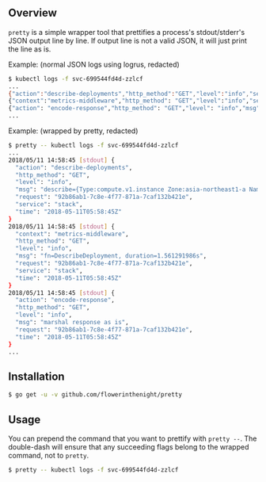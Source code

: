 ## Overview

`pretty` is a simple wrapper tool that prettifies a process's stdout/stderr's JSON output line by line. If output line is not a valid JSON, it will just print the line as is.

Example: (normal JSON logs using logrus, redacted)

```bash
$ kubectl logs -f svc-699544fd4d-zzlcf
...
{"action":"describe-deployments","http_method":"GET","level":"info","service":"stack","time":"..."...}
{"context":"metrics-middleware","http_method": "GET","level":"info","service":"stack","time":"..."...}
{"action": "encode-response","http_method": "GET","level": "info","msg": "marshal response as is"...}
...
```

Example: (wrapped by pretty, redacted)

```bash
$ pretty -- kubectl logs -f svc-699544fd4d-zzlcf
...
2018/05/11 14:58:45 [stdout] {
  "action": "describe-deployments",
  "http_method": "GET",
  "level": "info",
  "msg": "describe={Type:compute.v1.instance Zone:asia-northeast1-a Name:...}",
  "request": "92b86ab1-7c8e-4f77-871a-7caf132b421e",
  "service": "stack",
  "time": "2018-05-11T05:58:45Z"
}
2018/05/11 14:58:45 [stdout] {
  "context": "metrics-middleware",
  "http_method": "GET",
  "level": "info",
  "msg": "fn=DescribeDeployment, duration=1.561291986s",
  "request": "92b86ab1-7c8e-4f77-871a-7caf132b421e",
  "service": "stack",
  "time": "2018-05-11T05:58:45Z"
}
2018/05/11 14:58:45 [stdout] {
  "action": "encode-response",
  "http_method": "GET",
  "level": "info",
  "msg": "marshal response as is",
  "request": "92b86ab1-7c8e-4f77-871a-7caf132b421e",
  "time": "2018-05-11T05:58:45Z"
}
...
```

## Installation

```bash
$ go get -u -v github.com/flowerinthenight/pretty
```

## Usage

You can prepend the command that you want to prettify with `pretty --`. The double-dash will ensure that any succeeding flags belong to the wrapped command, not to `pretty`.

```bash
$ pretty -- kubectl logs -f svc-699544fd4d-zzlcf
```

